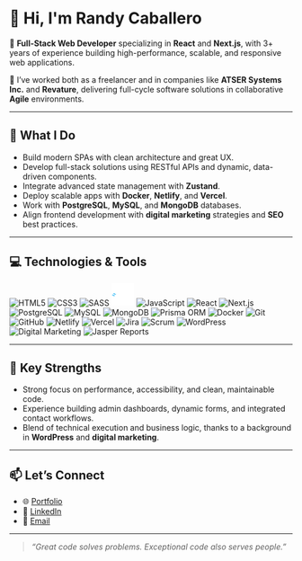 # 👋 Hi, I'm Randy Caballero

🎯 **Full-Stack Web Developer** specializing in **React** and **Next.js**, with 3+ years of experience building high-performance, scalable, and responsive web applications.

💼 I’ve worked both as a freelancer and in companies like **ATSER Systems Inc.** and **Revature**, delivering full-cycle software solutions in collaborative **Agile** environments.

---

## 🚀 What I Do

- Build modern SPAs with clean architecture and great UX.
- Develop full-stack solutions using RESTful APIs and dynamic, data-driven components.
- Integrate advanced state management with **Zustand**.
- Deploy scalable apps with **Docker**, **Netlify**, and **Vercel**.
- Work with **PostgreSQL**, **MySQL**, and **MongoDB** databases.
- Align frontend development with **digital marketing** strategies and **SEO** best practices.

---

## 💻 Technologies & Tools

<p align="left">
  <!-- Frontend -->
  <img src="https://cdn.jsdelivr.net/gh/devicons/devicon@latest/icons/html5/html5-original.svg" alt="HTML5" width="40" height="40"/>
  <img src="https://cdn.jsdelivr.net/gh/devicons/devicon@latest/icons/css3/css3-original.svg" alt="CSS3" width="40" height="40"/>
  <img src="https://cdn.jsdelivr.net/gh/devicons/devicon@latest/icons/sass/sass-original.svg" alt="SASS" width="40" height="40"/>
  <img src="https://raw.githubusercontent.com/devicons/devicon/master/icons/tailwindcss/tailwindcss-original-wordmark.svg" alt="Logo de Tailwind CSS" width="40">
  <img src="https://cdn.jsdelivr.net/gh/devicons/devicon@latest/icons/javascript/javascript-original.svg" alt="JavaScript" width="40" height="40"/>
  <img src="https://cdn.jsdelivr.net/gh/devicons/devicon@latest/icons/react/react-original.svg" alt="React" width="40" height="40"/>
  <img src="https://cdn.jsdelivr.net/gh/devicons/devicon@latest/icons/nextjs/nextjs-original.svg" alt="Next.js" width="40" height="40"/>

  <!-- Backend & DB -->
  <img src="https://cdn.jsdelivr.net/gh/devicons/devicon@latest/icons/postgresql/postgresql-original.svg" alt="PostgreSQL" width="40" height="40"/>
  <img src="https://cdn.jsdelivr.net/gh/devicons/devicon@latest/icons/mysql/mysql-original.svg" alt="MySQL" width="40" height="40"/>
  <img src="https://cdn.jsdelivr.net/gh/devicons/devicon@latest/icons/mongodb/mongodb-original.svg" alt="MongoDB" width="40" height="40"/>
  <img src="https://cdn.jsdelivr.net/gh/devicons/devicon@latest/icons/prisma/prisma-original.svg" alt="Prisma ORM" width="40" height="40"/>

  <!-- DevOps & Tools -->
  <img src="https://cdn.jsdelivr.net/gh/devicons/devicon@latest/icons/docker/docker-original.svg" alt="Docker" width="40" height="40"/>
  <img src="https://cdn.jsdelivr.net/gh/devicons/devicon@latest/icons/git/git-original.svg" alt="Git" width="40" height="40"/>
  <img src="https://cdn.jsdelivr.net/gh/devicons/devicon@latest/icons/github/github-original.svg" alt="GitHub" width="40" height="40"/>
  <img src="https://cdn.jsdelivr.net/gh/devicons/devicon@latest/icons/netlify/netlify-original.svg" alt="Netlify" width="40" height="40"/>
  <img src="https://cdn.jsdelivr.net/gh/devicons/devicon@latest/icons/vercel/vercel-original.svg" alt="Vercel" width="40" height="40"/>

  <!-- Project Management -->
  <img src="https://cdn.jsdelivr.net/gh/devicons/devicon@latest/icons/jira/jira-original.svg" alt="Jira" width="40" height="40"/>
  <img src="https://img.shields.io/badge/Scrum-0052CC?style=flat&logo=scrum&logoColor=white" alt="Scrum" height="40"/>

  <!-- CMS & Marketing -->
  <img src="https://cdn.jsdelivr.net/gh/devicons/devicon@latest/icons/wordpress/wordpress-original.svg" alt="WordPress" width="40" height="40"/>
  <img src="https://img.shields.io/badge/Digital%20Marketing-FF5722?style=flat&logo=googleanalytics&logoColor=white" alt="Digital Marketing" height="40"/>

  <!-- Reporting -->
  <img src="https://img.shields.io/badge/Jasper%20Reports-2F2F2F?style=flat&logo=apache&logoColor=white" alt="Jasper Reports" height="40"/>
</p>

---

## 📌 Key Strengths

- Strong focus on performance, accessibility, and clean, maintainable code.
- Experience building admin dashboards, dynamic forms, and integrated contact workflows.
- Blend of technical execution and business logic, thanks to a background in **WordPress** and **digital marketing**.

---

## 📫 Let’s Connect

- 🌐 [Portfolio](https://rcweb.dev)
- 💼 [LinkedIn](https://www.linkedin.com/in/caballerorandy)
- 📧 [Email](mailto:caballerorandy7@gmail.com)

---

> *“Great code solves problems. Exceptional code also serves people.”*
